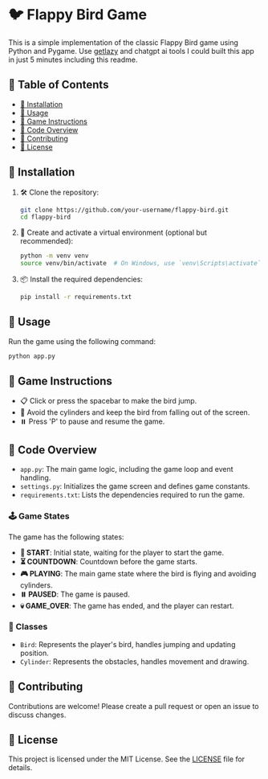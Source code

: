 # 🐦 Flappy Bird Game

This is a simple implementation of the classic Flappy Bird game using Python and Pygame. Use [getlazy](https://getlazy.ai/) and chatgpt ai tools I could built this app in just 5 minutes including this readme. 

## 📑 Table of Contents

- [🔧 Installation](#installation)
- [🚀 Usage](#usage)
- [📖 Game Instructions](#game-instructions)
- [📝 Code Overview](#code-overview)
- [🤝 Contributing](#contributing)
- [📜 License](#license)

## 🔧 Installation

1. 🛠️ Clone the repository:
    ```bash
    git clone https://github.com/your-username/flappy-bird.git
    cd flappy-bird
    ```

2. 🐍 Create and activate a virtual environment (optional but recommended):
    ```bash
    python -m venv venv
    source venv/bin/activate  # On Windows, use `venv\Scripts\activate`
    ```

3. 📦 Install the required dependencies:
    ```bash
    pip install -r requirements.txt
    ```

## 🚀 Usage

Run the game using the following command:
```bash
python app.py
```
## 📖 Game Instructions

- 📋 Click or press the spacebar to make the bird jump.
- 🚫 Avoid the cylinders and keep the bird from falling out of the screen.
- ⏸️ Press 'P' to pause and resume the game.

## 📝 Code Overview

- `app.py`: The main game logic, including the game loop and event handling.
- `settings.py`: Initializes the game screen and defines game constants.
- `requirements.txt`: Lists the dependencies required to run the game.

### 🕹️ Game States

The game has the following states:
- **🚀 START**: Initial state, waiting for the player to start the game.
- **⏳ COUNTDOWN**: Countdown before the game starts.
- **🎮 PLAYING**: The main game state where the bird is flying and avoiding cylinders.
- **⏸️ PAUSED**: The game is paused.
- **💀 GAME_OVER**: The game has ended, and the player can restart.

### 🧩 Classes

- `Bird`: Represents the player's bird, handles jumping and updating position.
- `Cylinder`: Represents the obstacles, handles movement and drawing.

## 🤝 Contributing

Contributions are welcome! Please create a pull request or open an issue to discuss changes.

## 📜 License

This project is licensed under the MIT License. See the [LICENSE](LICENSE) file for details.






